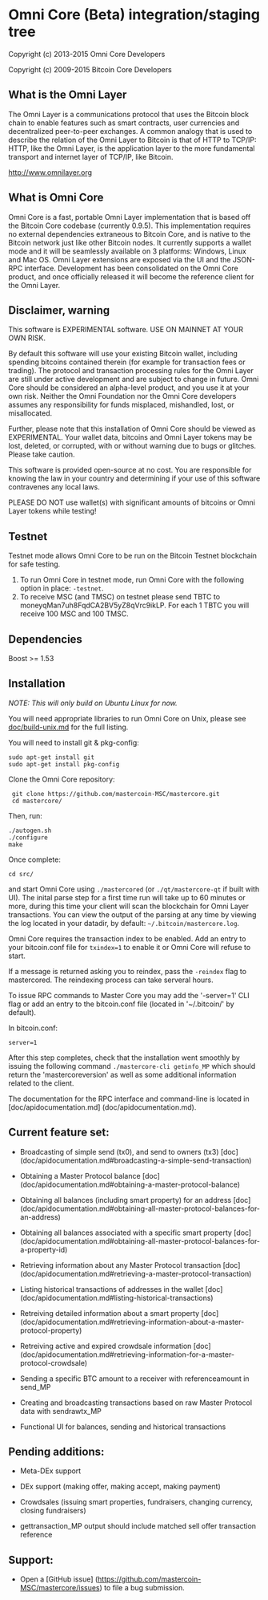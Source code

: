 Omni Core (Beta) integration/staging tree
=================================================

Copyright (c) 2013-2015 Omni Core Developers

Copyright (c) 2009-2015 Bitcoin Core Developers

What is the Omni Layer
----------------------
The Omni Layer is a communications protocol that uses the Bitcoin block chain to enable features such as smart contracts, user currencies and decentralized peer-to-peer exchanges. A common analogy that is used to describe the relation of the Omni Layer to Bitcoin is that of HTTP to TCP/IP: HTTP, like the Omni Layer, is the application layer to the more fundamental transport and internet layer of TCP/IP, like Bitcoin.

http://www.omnilayer.org

What is Omni Core
-----------------

Omni Core is a fast, portable Omni Layer implementation that is based off the Bitcoin Core codebase (currently 0.9.5). This implementation requires no external dependencies extraneous to Bitcoin Core, and is native to the Bitcoin network just like other Bitcoin nodes. It currently supports a wallet mode and it will be seamlessly available on 3 platforms: Windows, Linux and Mac OS. Omni Layer extensions are exposed via the UI and the JSON-RPC interface. Development has been consolidated on the Omni Core product, and once officially released it will become the reference client for the Omni Layer.

Disclaimer, warning
-------------------
This software is EXPERIMENTAL software. USE ON MAINNET AT YOUR OWN RISK.

By default this software will use your existing Bitcoin wallet, including spending bitcoins contained therein (for example for transaction fees or trading).
The protocol and transaction processing rules for the Omni Layer are still under active development and are subject to change in future.
Omni Core should be considered an alpha-level product, and you use it at your own risk. Neither the Omni Foundation nor the Omni Core developers assumes any responsibility for funds misplaced, mishandled, lost, or misallocated.

Further, please note that this installation of Omni Core should be viewed as EXPERIMENTAL. Your wallet data, bitcoins and Omni Layer tokens may be lost, deleted, or corrupted, with or without warning due to bugs or glitches. Please take caution.

This software is provided open-source at no cost. You are responsible for knowing the law in your country and determining if your use of this software contravenes any local laws.

PLEASE DO NOT use wallet(s) with significant amounts of bitcoins or Omni Layer tokens while testing!

Testnet
-------------------

Testnet mode allows Omni Core to be run on the Bitcoin Testnet blockchain for safe testing.
1. To run Omni Core in testnet mode, run Omni Core with the following option in place: ``` -testnet ```.
2. To receive MSC (and TMSC) on testnet please send TBTC to moneyqMan7uh8FqdCA2BV5yZ8qVrc9ikLP. For each 1 TBTC you will receive 100 MSC and 100 TMSC.


Dependencies
------------
Boost >= 1.53

Installation
------------

*NOTE: This will only build on Ubuntu Linux for now.*

You will need appropriate libraries to run Omni Core on Unix, 
please see [doc/build-unix.md](doc/build-unix.md) for the full listing.

You will need to install git & pkg-config:

```
sudo apt-get install git
sudo apt-get install pkg-config
```

Clone the Omni Core repository:

```
 git clone https://github.com/mastercoin-MSC/mastercore.git
 cd mastercore/
```

Then, run:

```
./autogen.sh
./configure
make
```
Once complete:

```
cd src/
```
and start Omni Core using ```./mastercored``` (or ```./qt/mastercore-qt``` if built with UI). The inital parse step for a first time run
will take up to 60 minutes or more, during this time your client will scan the blockchain for Omni Layer transactions. You can view the 
output of the parsing at any time by viewing the log located in your datadir, by default: ```~/.bitcoin/mastercore.log```.

Omni Core requires the transaction index to be enabled.   Add an entry to your bitcoin.conf file for ```txindex=1``` to enable it or Omni Core will refuse to start.

If a message is returned asking you to reindex, pass the ```-reindex``` flag to mastercored. The reindexing process can take serveral hours.

To issue RPC commands to Master Core you may add the '-server=1' CLI flag or add an entry to the bitcoin.conf file (located in '~/.bitcoin/' by default).

In bitcoin.conf:
```
server=1
```

After this step completes, check that the installation went smoothly by issuing the following command ```./mastercore-cli getinfo_MP``` which should return the 'mastercoreversion' as well as some
additional information related to the client.

The documentation for the RPC interface and command-line is located in [doc/apidocumentation.md] (doc/apidocumentation.md).

Current feature set:
--------------------

* Broadcasting of simple send (tx0), and send to owners (tx3) [doc] (doc/apidocumentation.md#broadcasting-a-simple-send-transaction)

* Obtaining a Master Protocol balance [doc] (doc/apidocumentation.md#obtaining-a-master-protocol-balance)

* Obtaining all balances (including smart property) for an address [doc] (doc/apidocumentation.md#obtaining-all-master-protocol-balances-for-an-address)

* Obtaining all balances associated with a specific smart property [doc] (doc/apidocumentation.md#obtaining-all-master-protocol-balances-for-a-property-id)

* Retrieving information about any Master Protocol transaction [doc] (doc/apidocumentation.md#retrieving-a-master-protocol-transaction)

* Listing historical transactions of addresses in the wallet [doc] (doc/apidocumentation.md#listing-historical-transactions)                            

* Retreiving detailed information about a smart property [doc] (doc/apidocumentation.md#retrieving-information-about-a-master-protocol-property)

* Retreiving active and expired crowdsale information [doc] (doc/apidocumentation.md#retrieving-information-for-a-master-protocol-crowdsale)

* Sending a specific BTC amount to a receiver with referenceamount in send_MP

* Creating and broadcasting transactions based on raw Master Protocol data with sendrawtx_MP

* Functional UI for balances, sending and historical transactions

Pending additions:
-------------------

* Meta-DEx support

* DEx support (making offer, making accept, making payment)

* Crowdsales (issuing smart properties, fundraisers, changing currency, closing fundraisers)

* gettransaction_MP output should include matched sell offer transaction reference

Support:
------------------

* Open a [GitHub issue] (https://github.com/mastercoin-MSC/mastercore/issues) to file a bug submission.
